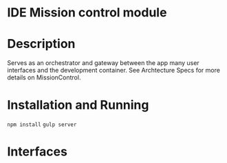 # IDE Mission control module
Description
===========
Serves as an orchestrator and gateway between the app many user interfaces and the development container.
See Archtecture Specs for more details on MissionControl.

Installation and Running
============
`npm install`
`gulp server`

Interfaces
==========


